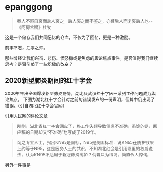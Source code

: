 # epanggong
>秦人不暇自哀而后人哀之，后人哀之而不鉴之，亦使后人而复哀后人也--《阿房宫赋》杜牧


这是一个储存我们共同记忆的仓库，不仅为了回忆，更是一种激励。

前事不忘，后事之师。

那些曾经让我们兴奋、悲伤、愤怒抑或是焦虑的舆论焦点事件。是否值得我们继续思考？是否引起了一些积极的改变？

## 2020新型肺炎期间的红十字会

2020年年出全国爆发新型肺炎疫情，湖北及武汉红十字因一系列工作问题成为舆论焦点。
下图为湖北红十字会针对之前的错误发布的一份声明，但其中仍出现了错误。（引自湖北红十字会官网）

引用人民网的评论文章
>刚刚，湖北省红十字会回应了，称工作失误导致信息不准确，吊诡的是，回应稿的日期却又“不准确”地写成了2019年。

>询之专业人士，指出KN95是国标，N95是美国标准，说KN95在防护效果上约等于N95，这是医务人士的共识，不知湖北红会是引用哪里的权威说法，认为KN95不适用于新冠肺炎防护？倘若只为甩锅，简直令人惊诧。

另外一件事是
